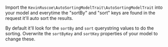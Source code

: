 Import the `KevinRuscoe\AutoSortingModelTrait\AutoSortingModelTrait` into your model and everytime the "sortBy" and "sort" keys are found in the request it'll auto sort the results.

By default it'll look for the `sortBy` and `sort` querystring values to do the sorting. Overwrite the `sortByKey` and `sortKey` properties of your model to change these.